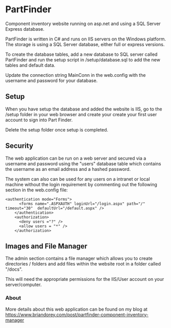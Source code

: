 # PartFinder
Component inventory website running on asp.net and using a SQL Server Express database.

PartFinder is written in C# and runs on IIS servers on the Windows platform. The storage is using a SQL Server database, either full or express versions.

To create the database tables, add a new database to SQL server called PartFinder and run the setup script in /setup/database.sql to add the new tables and default data. 

Update the connection string MainConn in the web.config with the username and password for your database.

## Setup
When you have setup the database and added the website is IIS, go to the /setup folder in your web browser and create your  create your first user account to sign into Part Finder.

Delete the setup folder once setup is completed.

## Security
The web application can be run on a web server and secured via a username and password using the "users" database table which contains the username as an email address and a hashed password.
 
The system can also can be used for any users on a intranet or local machine without the login requirement by commenting out the following section in the web.config file:
```
<authentication mode="Forms">
      <forms name=".ASPXAUTH" loginUrl="/login.aspx" path="/" timeout="30"  defaultUrl="/default.aspx" />
    </authentication>
    <authorization>
      <deny users ="?" />
      <allow users = "*" />
    </authorization>
```

## Images and File Manager
The admin section contains a file manager which allows you to create directories / folders and add files within the website root in a folder called "/docs". 

This will need the appropriate permissions for the IIS/User account on your server/computer.

### About

More details about this web application can be found on my blog at https://www.briandorey.com/post/partfinder-component-inventory-manager